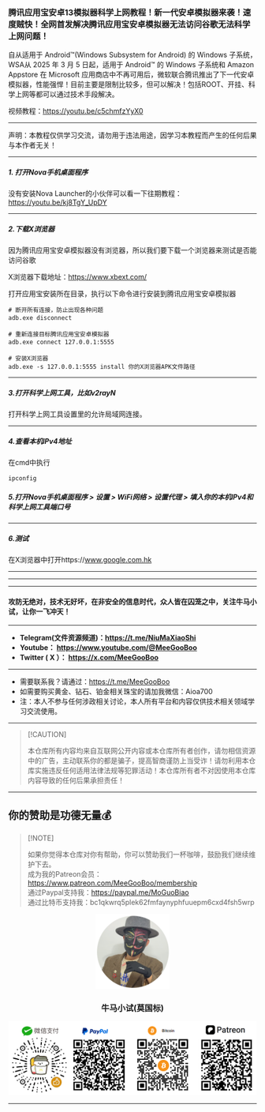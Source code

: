 ### 腾讯应用宝安卓13模拟器科学上网教程！新一代安卓模拟器来袭！速度贼快！全网首发解决腾讯应用宝安卓模拟器无法访问谷歌无法科学上网问题！
自从适用于 Android™️(Windows Subsystem for Android) 的 Windows 子系统，WSA从 2025 年 3 月 5 日起，适用于 Android™ 的 Windows 子系统和 Amazon Appstore 在 Microsoft 应用商店中不再可用后，微软联合腾讯推出了下一代安卓模拟器，性能强悍！目前主要是限制比较多，但可以解决！包括ROOT、开挂、科学上网等都可以通过技术手段解决。

视频教程：https://youtu.be/c5chmfzYyX0

****

声明：本教程仅供学习交流，请勿用于违法用途，因学习本教程而产生的任何后果与本作者无关！

****

##### 1. 打开Nova手机桌面程序

没有安装Nova Launcher的小伙伴可以看一下往期教程：https://youtu.be/kj8TgY_UpDY

****

##### 2.下载X浏览器

因为腾讯应用宝安卓模拟器没有浏览器，所以我们要下载一个浏览器来测试是否能访问谷歌

X浏览器下载地址：https://www.xbext.com/

打开应用宝安装所在目录，执行以下命令进行安装到腾讯应用宝安卓模拟器

```
# 断开所有连接，防止出现各种问题
adb.exe disconnect

# 重新连接目标腾讯应用宝安卓模拟器
adb.exe connect 127.0.0.1:5555

# 安装X浏览器
adb.exe -s 127.0.0.1:5555 install 你的X浏览器APK文件路径
```

****

##### 3.打开科学上网工具，比如v2rayN

打开科学上网工具设置里的允许局域网连接。

****

##### 4.查看本机IPv4地址

在cmd中执行

```
ipconfig
```

##### 5.打开Nova手机桌面程序 > 设置 > WiFi网络 > 设置代理 > 填入你的本机IPv4和科学上网工具端口号

****

##### 6.测试

在X浏览器中打开https://www.google.com.hk



****

****


****

#### 攻防无绝对，技术无好坏，在非安全的信息时代，众人皆在囚笼之中，关注牛马小试，让你一飞冲天！

****

- **Telegram(文件资源频道)：https://t.me/NiuMaXiaoShi**
- **Youtube：  https://www.youtube.com/@MeeGooBoo**
- **Twitter ( X ）：  https://x.com/MeeGooBoo**

****

- 需要联系我？请通过：https://t.me/MeeGooBoo
- 如需要购买黄金、钻石、铂金相关珠宝的请加我微信：Aioa700
- 注：本人不参与任何涉政相关讨论，本人所有平台和内容仅供技术相关领域学习交流使用。

****

>  [!CAUTION]
>
> 本仓库所有内容均来自互联网公开内容或本仓库所有者创作，请勿相信资源中的广告，主动联系你的都是骗子，提高智商谨防上当受诈！请勿利用本仓库实施违反任何适用法律法规等犯罪活动！本仓库所有者不对因使用本仓库内容导致的任何后果承担责任！

****

## 你的赞助是功德无量💰

>  [!NOTE]
>
> 如果你觉得本仓库对你有帮助，你可以赞助我们一杯咖啡，鼓励我们继续维护下去。<br>
> 成为我的Patreon会员：https://www.patreon.com/MeeGooBoo/membership<br>
> 通过Paypal支持我：https://paypal.me/MoGuoBiao<br>
> 通过比特币支持我：bc1qkwrq5plek62fmfaynyphfuuepm6cxd4fsh5wrp



<p align="center" >
    <img src="https://raw.githubusercontent.com/MeeGooBoo/2025/refs/heads/main/static/imgs/logo.png" width="150">
    <h3 align="center">牛马小试(莫国标)</h3>
    <p align="center">
        <img src="https://raw.githubusercontent.com/MeeGooBoo/2025/refs/heads/main/static/imgs/pays.png">
    </p>
</p>


****
